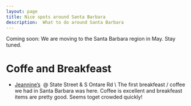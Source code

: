 ```yaml
---
layout: page
title: Nice spots around Santa Barbara
description:  What to do around Santa Barbara
---
```


Coming soon: We are moving to the Santa Barbara region in May. Stay tuned.

Coffe and Breakfeast
===

* [Jeannine’s](http://jeannines.com)  @ State Street &amp; S Ontare Rd \\
  The first breakfeast / coffee we had in Santa Barbara was here. Coffee is excellent and breakfeast items are pretty good.
  Seems toget crowded quickly!



